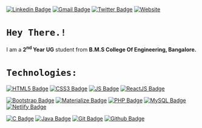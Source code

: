 [![Linkedin Badge](https://img.shields.io/badge/-LinkedIn-blue?style=flat-square&logo=Linkedin&logoColor=white&link=https://www.linkedin.com/in/mdyaseenahmed)](https://www.linkedin.com/in/mdyaseenahmed)
[![Gmail Badge](https://img.shields.io/badge/-Gmail-c14438?style=flat-square&logo=Gmail&logoColor=white&link=mailto:mdyaseenahmed1@gmail.com)](mailto:mdyaseenahmed1@gmail.com)
[![Twitter Badge](https://img.shields.io/badge/-Twitter-00acee?style=flat-square&logo=Twitter&logoColor=white&link=MdYaseenAhmed1)](https://twitter.com/MdYaseenAhmed1)
[![Website](https://img.shields.io/badge/-Md_Yaseen_Ahmed-0a192f?style=flat-square&logo=google-chrome&logoColor=white&link=https://mdyaseenahmed.netlify.app)](https://mdyaseenahmed.netlify.app)

# ```Hey There.!```

I am a **2<sup>nd</sup> Year UG** student from <b>B.M.S College Of Engineering, Bangalore.</b>

# ```Technologies:```

[![HTML5 Badge](https://img.shields.io/badge/-HTML5-E34F26?style=flat-square&logo=html5&logoColor=white)]()
[![CSS3 Badge](https://img.shields.io/badge/-CSS3-1572B6?style=flat-square&logo=css3&logoColor=white)]()
[![JS Badge](https://img.shields.io/badge/-JavaScript-black?style=flat-square&logo=javascript&logoColor=yellow)]()
[![ReactJS Badge](https://img.shields.io/badge/-ReactJS-black?style=flat-square&logo=react&logoColor=61DBFB)]()

[![Bootstrap Badge](https://img.shields.io/badge/-Bootstrap-563D7C?style=flat-square&logo=bootstrap&logoColor=white)]()
[![Materialize Badge](https://img.shields.io/badge/-Materialize_CSS-ee6e73?style=flat-square&logo=Materialize-css&logoColor=white)]()
[![PHP Badge](https://img.shields.io/badge/-PHP-black?style=flat-square&logo=php&logoColor=474A8A)]()
[![MySQL Badge](https://img.shields.io/badge/-MySQL-00758F?style=flat-square&logo=mysql&logoColor=white)]()
[![Netlify Badge](https://img.shields.io/badge/-Netlify-black?style=flat-square&logo=netlify)]()

[![C Badge](https://img.shields.io/badge/-Programming-1572B6?style=flat-square&logo=c&logoColor=white)]()
[![Java Badge](https://img.shields.io/badge/-Java-black?style=flat-square&logo=java&logoColor=white)]()
[![Git Badge](https://img.shields.io/badge/-Git-black?style=flat-square&logo=git)]()
[![Github Badge](https://img.shields.io/badge/-Github-black?style=flat-square&logo=github&logoColor=white)]()
